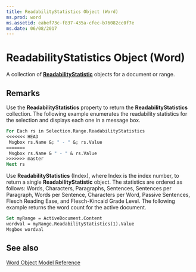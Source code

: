 ```yaml
---
title: ReadabilityStatistics Object (Word)
ms.prod: word
ms.assetid: eabef73c-f837-435a-cfec-b76082cc0f7e
ms.date: 06/08/2017
---
```



# ReadabilityStatistics Object (Word)

A collection of  **[ReadabilityStatistic](Word.ReadabilityStatistic.md)** objects for a document or range.


## Remarks

Use the  **ReadabilityStatistics** property to return the **ReadabilityStatistics** collection. The following example enumerates the readability statistics for the selection and displays each one in a message box.


```vb
For Each rs in Selection.Range.ReadabilityStatistics 
<<<<<<< HEAD
 Msgbox rs.Name &; " - " &; rs.Value 
=======
 Msgbox rs.Name & " - " & rs.Value 
>>>>>>> master
Next rs
```

Use  **ReadabilityStatistics** (Index), where Index is the index number, to return a single **ReadabilityStatistic** object. The statistics are ordered as follows: Words, Characters, Paragraphs, Sentences, Sentences per Paragraph, Words per Sentence, Characters per Word, Passive Sentences, Flesch Reading Ease, and Flesch-Kincaid Grade Level. The following example returns the word count for the active document.




```vb
Set myRange = ActiveDocument.Content 
wordval = myRange.ReadabilityStatistics(1).Value 
Msgbox wordval
```


## See also



[Word Object Model Reference](./overview/Word/object-model.md)

